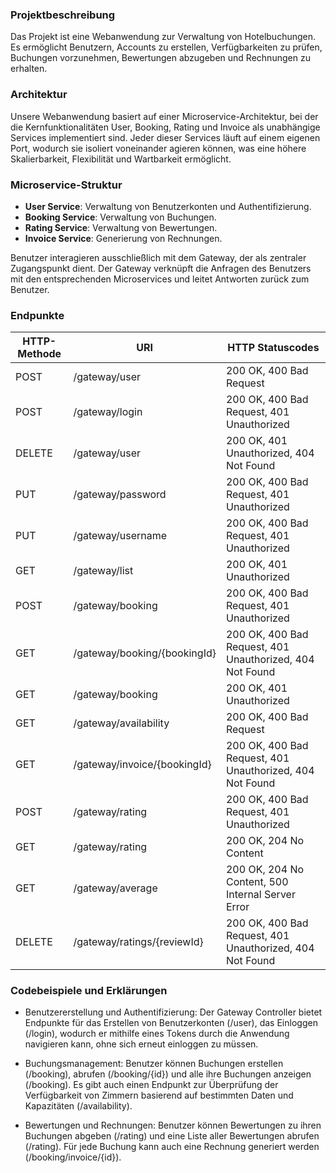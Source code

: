 ### Projektbeschreibung

Das Projekt ist eine Webanwendung zur Verwaltung von Hotelbuchungen. Es ermöglicht Benutzern, Accounts zu erstellen, Verfügbarkeiten zu prüfen, Buchungen vorzunehmen, Bewertungen abzugeben und Rechnungen zu erhalten.

### Architektur

Unsere Webanwendung basiert auf einer Microservice-Architektur, bei der die Kernfunktionalitäten User, Booking, Rating und Invoice als unabhängige Services implementiert sind. Jeder dieser Services läuft auf einem eigenen Port, wodurch sie isoliert voneinander agieren können, was eine höhere Skalierbarkeit, Flexibilität und Wartbarkeit ermöglicht.

### Microservice-Struktur

- **User Service**: Verwaltung von Benutzerkonten und Authentifizierung.
- **Booking Service**: Verwaltung von Buchungen.
- **Rating Service**: Verwaltung von Bewertungen.
- **Invoice Service**: Generierung von Rechnungen.

Benutzer interagieren ausschließlich mit dem Gateway, der als zentraler Zugangspunkt dient. Der Gateway verknüpft die Anfragen des Benutzers mit den entsprechenden Microservices und leitet Antworten zurück zum Benutzer.

### Endpunkte

| HTTP-Methode | URI                                | HTTP Statuscodes                 |
|--------------|------------------------------------|----------------------------------|
| POST         | /gateway/user                      | 200 OK, 400 Bad Request          |
| POST         | /gateway/login                     | 200 OK, 400 Bad Request, 401 Unauthorized |
| DELETE       | /gateway/user                      | 200 OK, 401 Unauthorized, 404 Not Found |
| PUT          | /gateway/password                  | 200 OK, 400 Bad Request, 401 Unauthorized |
| PUT          | /gateway/username                  | 200 OK, 400 Bad Request, 401 Unauthorized |
| GET          | /gateway/list                      | 200 OK, 401 Unauthorized         |
| POST         | /gateway/booking                   | 200 OK, 400 Bad Request, 401 Unauthorized |
| GET          | /gateway/booking/{bookingId}       | 200 OK, 400 Bad Request, 401 Unauthorized, 404 Not Found |
| GET          | /gateway/booking                   | 200 OK, 401 Unauthorized         |
| GET          | /gateway/availability              | 200 OK, 400 Bad Request          |
| GET          | /gateway/invoice/{bookingId} | 200 OK, 400 Bad Request, 401 Unauthorized, 404 Not Found |
| POST         | /gateway/rating                    | 200 OK, 400 Bad Request, 401 Unauthorized |
| GET          | /gateway/rating                    | 200 OK, 204 No Content           |
| GET          | /gateway/average                   | 200 OK, 204 No Content, 500 Internal Server Error |
| DELETE       | /gateway/ratings/{reviewId}        | 200 OK, 400 Bad Request, 401 Unauthorized, 404 Not Found |


### Codebeispiele und Erklärungen

- Benutzererstellung und Authentifizierung: Der Gateway Controller bietet Endpunkte für das Erstellen von Benutzerkonten (/user), das Einloggen (/login), wodurch er mithilfe eines Tokens durch die Anwendung navigieren kann, ohne sich erneut einloggen zu müssen.

- Buchungsmanagement: Benutzer können Buchungen erstellen (/booking), abrufen (/booking/{id}) und alle ihre Buchungen anzeigen (/booking). Es gibt auch einen Endpunkt zur Überprüfung der Verfügbarkeit von Zimmern basierend auf bestimmten Daten und Kapazitäten (/availability).

- Bewertungen und Rechnungen: Benutzer können Bewertungen zu ihren Buchungen abgeben (/rating) und eine Liste aller Bewertungen abrufen (/rating). Für jede Buchung kann auch eine Rechnung generiert werden (/booking/invoice/{id}).
